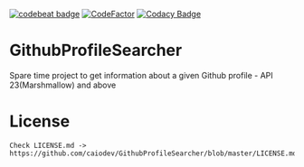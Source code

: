 [![codebeat badge](https://codebeat.co/badges/e5443b48-e79d-46c8-84d9-a67ac4378940)](https://codebeat.co/projects/github-com-caiodev-githubprofilesearcher-master) [![CodeFactor](https://www.codefactor.io/repository/github/caiodev/githubprofilesearcher/badge)](https://www.codefactor.io/repository/github/caiodev/githubprofilesearcher) [![Codacy Badge](https://app.codacy.com/project/badge/Grade/355f2c30bb5746cc8083b0bc684c7650)](https://app.codacy.com/gh/caiodev/GithubProfileSearcher/dashboard?utm_source=gh&utm_medium=referral&utm_content=&utm_campaign=Badge_grade)

# GithubProfileSearcher

Spare time project to get information about a given Github profile - API 23(Marshmallow) and above

License
=======

    Check LICENSE.md -> https://github.com/caiodev/GithubProfileSearcher/blob/master/LICENSE.md
